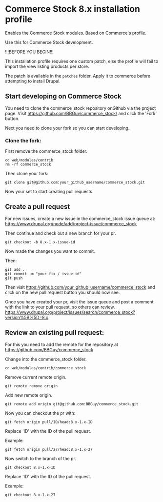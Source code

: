 # Commerce Stock 8.x installation profile

Enables the Commerce Stock modules.
Based on Commerce's profile.

Use this for Commerce Stock development.

!!!BEFORE YOU BEGIN!!!

This installation profile requires one custom patch, else the profile will
fail to import the view listing products per store.

The patch is available in the `patches` folder. Apply it to commerce before
attempting to install Drupal.

## Start developing on Commerce Stock

You need to clone the commerce_stock repository onGithub via the project page.
Visit https://github.com/BBGuy/commerce_stock/ and click the 'Fork' button.

Next you need to clone your fork so you can start developing.

### Clone the fork:

First remove the commerce_stock folder.
```
cd web/modules/contrib
rm -rf commerce_stock
```
Then clone your fork:
```
git clone git@github.com:your_github_username/commerce_stock.git
```

Now your set to start creating pull requests.

## Create a pull request

For new issues, create a new issue in the commerce_stock issue queue at:
https://www.drupal.org/node/add/project-issue/commerce_stock

Then continue and check out a new branch for your pr.
```
git checkout -b 8.x-1.x-issue-id
```

Now made the changes you want to commit.

Then:
```
git add .
git commit -m "your fix / issue id"
git push
```

Then visit https://github.com/your_github_username/commerce_stock and click on
the new pull request button you should now see.

Once you have created your pr, visit the issue queue and post a comment with the
link to your pull request, so others can review.
https://www.drupal.org/project/issues/search/commerce_stock?version%5B%5D=8.x

## Review an existing pull request:

For this you need to add the remote for the repository at 
https://github.com/BBGuy/commerce_stock

Change into the commerce_stock folder.
```
cd web/modules/contrib/commerce_stock
```

Remove current remote origin.
```
git remote remove origin
```

Add new remote origin.
```
git remote add origin git@github.com:BBGuy/commerce_stock.git
```

Now you can checkout the pr with:
```
git fetch origin pull/ID/head:8.x-1.x-ID
```
Replace 'ID' with the ID of the pull request.

Example:
```
git fetch origin pull/27/head:8.x-1.x-27
```

Now switch to the branch of the pr.
```
git checkout 8.x-1.x-ID
```
Replace 'ID' with the ID of the pull request.

Example:
```
git checkout 8.x-1.x-27
```
